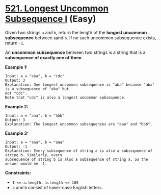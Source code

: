 # [521. Longest Uncommon Subsequence I][link] (Easy)

[link]: https://leetcode.com/problems/longest-uncommon-subsequence-i/

Given two strings `a` and `b`, return the length of the **longest uncommon subsequence** between
`a`and `b`. If no such uncommon subsequence exists, return `-1`.

An **uncommon subsequence** between two strings is a string that is a **subsequence of exactly one
of them**.

**Example 1:**

```
Input: a = "aba", b = "cdc"
Output: 3
Explanation: One longest uncommon subsequence is "aba" because "aba" is a subsequence of "aba" but
not "cdc".
Note that "cdc" is also a longest uncommon subsequence.
```

**Example 2:**

```
Input: a = "aaa", b = "bbb"
Output: 3
Explanation: The longest uncommon subsequences are "aaa" and "bbb".
```

**Example 3:**

```
Input: a = "aaa", b = "aaa"
Output: -1
Explanation: Every subsequence of string a is also a subsequence of string b. Similarly, every
subsequence of string b is also a subsequence of string a. So the answer would be -1.
```

**Constraints:**

- `1 <= a.length, b.length <= 100`
- `a` and `b` consist of lower-case English letters.
